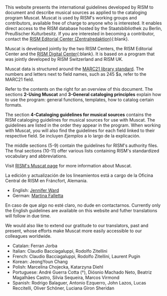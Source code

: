 
This website presents the international guidelines developed by RISM to document and describe musical sources as applied to the cataloging program Muscat. Muscat is used by RISM's working groups and contributors, available free of charge to anyone who is interested. It enables direct access to the RISM database hosted by the Staatsbibliothek zu Berlin, Preußischer Kulturbesitz. If you are interested in becoming a contributor, contact the [RISM Editorial Center (Zentralredaktion)](https://rism.info/editorial-center.html){:blank}.

Muscat is developed jointly by the two RISM Centers, the RISM Editorial Center and the [RISM Digital Center](https://rism.digital/){:blank}. It is based on a program that was jointly developed by RISM Switzerland and RISM UK.

Muscat data is structured around the [MARC21 library standard](https://www.loc.gov/marc/). The numbers and letters next to field names, such as 245 $a, refer to the MARC21 field.

Refer to the contents on the right for an overview of this document. The sections **2-Using Muscat** and **3-General cataloging principles** explain how to use the program: general functions, templates, how to catalog certain formats.

The section **4-Cataloging guidelines for musical sources** contains the RISM cataloging guidelines for musical sources for use with Muscat. The guidelines are listed in the order they appear in the program. When working with Muscat, you will also find the guidelines for each field linked to their respective field. Se incluyen _Ejemplos_ a lo largo de la explicación.

The middle sections (5-9) contain the guidelines for RISM's authority files. The final sections (10-11) offer various lists containing RISM's standardized vocabulary and abbreviations.

Visit [RISM's Muscat page](https://rism.info/community/muscat.html) for more information about Muscat.

La edición y actualización de los lineamientos está a cargo de la Oficina Central de RISM en Fráncfort, Alemania.
 - English: [Jennifer Ward](mailto:jennifer.ward@rism.info)
 - German: [Martina Falletta](mailto:martina.falletta@rism.info)

En caso de que algo no esté claro, no dude en contactarnos. Currently only the English guidelines are available on this website and futher translations will follow in due time.

We would also like to extend our gratitude to our translators, past and present, whose efforts make Muscat more easily accessible to our colleagues worldwide.
 - Catalan: Ferran Jorba
 - Italian: Claudio Bacciagaluppi, Rodolfo Zitellini
 - French: Claudio Bacciagaluppi, Rodolfo Zitellini, Laurent Pugin
 - Korean: JeongYoun Chang
 - Polish: Marcelina Chojecka, Katarzyna Diehl
 - Portuguese: André Guerra Cotta (†), Diósnio Machado Neto, Beatriz Magalhães Castro, Silvia Sequeira, Marcos Virmond
 - Spanish: Rodrigo Balaguer, Antonio Ezquerro, John Lazos, Lucas Reccitelli, Oliver Schöner, Luciana Giron Sheridan  
